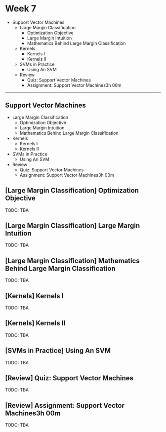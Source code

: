 Week 7
======

- Support Vector Machines
    - Large Margin Classification
        - Optimization Objective
        - Large Margin Intuition
        - Mathematics Behind Large Margin Classification
    - Kernels
        - Kernels I
        - Kernels II
    - SVMs in Practice
        - Using An SVM
    - Review
        - Quiz: Support Vector Machines
        - Assignment: Support Vector Machines3h 00m

--------------------------------------------------------------------------------

Support Vector Machines
-----------------------

- Large Margin Classification
    - Optimization Objective
    - Large Margin Intuition
    - Mathematics Behind Large Margin Classification
- Kernels
    - Kernels I
    - Kernels II
- SVMs in Practice
    - Using An SVM
- Review
    - Quiz: Support Vector Machines
    - Assignment: Support Vector Machines3h 00m

\[Large Margin Classification] Optimization Objective
-----------------------------------------------------

TODO: TBA

\[Large Margin Classification] Large Margin Intuition
-----------------------------------------------------

TODO: TBA

\[Large Margin Classification] Mathematics Behind Large Margin Classification
-----------------------------------------------------------------------------

TODO: TBA

\[Kernels] Kernels I
--------------------

TODO: TBA

\[Kernels] Kernels II
---------------------

TODO: TBA

\[SVMs in Practice] Using An SVM
--------------------------------

TODO: TBA

\[Review] Quiz: Support Vector Machines
---------------------------------------

TODO: TBA

\[Review] Assignment: Support Vector Machines3h 00m
---------------------------------------------------

TODO: TBA

